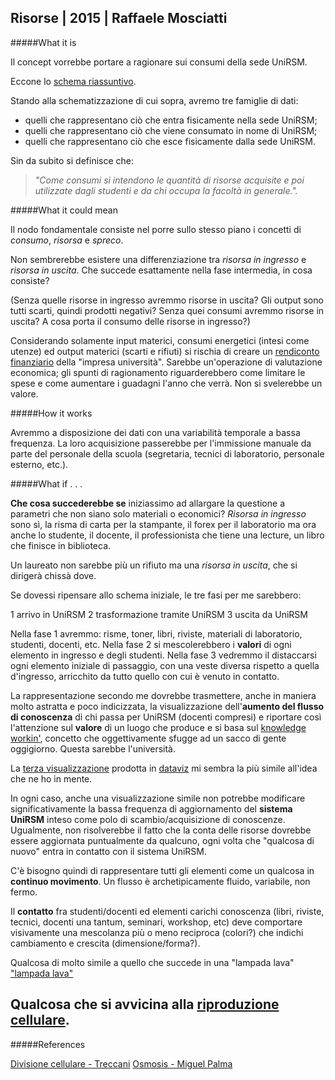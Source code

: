 ## Risorse | 2015 | Raffaele Mosciatti

#####What it is

Il concept vorrebbe portare a ragionare sui consumi della sede UniRSM.

Eccone lo [schema riassuntivo](http://i.imgur.com/LbtxYL9.png).

Stando alla schematizzazione di cui sopra, avremo tre famiglie di dati: 

- quelli che rappresentano ciò che entra fisicamente nella sede UniRSM;
- quelli che rappresentano ciò che viene consumato in nome di UniRSM;
- quelli che rappresentano ciò che esce fisicamente dalla sede UniRSM.

Sin da subito si definisce che:
> _"Come consumi si intendono le quantità di risorse acquisite e poi 
utilizzate dagli studenti e da chi occupa la facoltà in generale."._

#####What it could mean

Il nodo fondamentale consiste nel porre sullo stesso piano i concetti di _consumo_, _risorsa_ e _spreco_. 

Non sembrerebbe esistere una differenziazione tra _risorsa in ingresso_ e _risorsa in uscita_.
Che succede esattamente nella fase intermedia, in cosa consiste?

(Senza quelle risorse in ingresso avremmo risorse in uscita?
Gli output sono tutti scarti, quindi prodotti negativi?
Senza quei consumi avremmo risorse in uscita?
A cosa porta il consumo delle risorse in ingresso?)

Considerando solamente input materici, consumi energetici (intesi come utenze) ed output materici 
(scarti e rifiuti) si rischia di creare un [rendiconto finanziario](http://it.wikipedia.org/wiki/Rendiconto_finanziario) della "impresa università". Sarebbe un'operazione di valutazione economica; gli spunti di ragionamento 
riguarderebbero come limitare le spese e come aumentare i guadagni l'anno che verrà. 
Non si svelerebbe un valore.

#####How it works

Avremmo a disposizione dei dati con una variabilità temporale a bassa frequenza.
La loro acquisizione passerebbe per l'immissione manuale da parte del personale della scuola 
(segretaria, tecnici di laboratorio, personale esterno, etc.).

#####What if . . .

**Che cosa succederebbe se** iniziassimo ad allargare la questione a parametri che 
non siano solo materiali o economici? 
_Risorsa in ingresso_ sono sì, la risma di carta per la stampante, il forex per il laboratorio 
ma ora anche lo studente, il docente, il professionista che tiene una lecture, 
un libro che finisce in biblioteca.

Un laureato non sarebbe più un rifiuto ma una _risorsa in uscita_,
che si dirigerà chissà dove.

Se dovessi ripensare allo schema iniziale, le tre fasi per me sarebbero: 

1 arrivo in UniRSM
2 trasformazione tramite UniRSM
3 uscita da UniRSM

Nella fase 1 avremmo: risme, toner, libri, riviste, materiali di laboratorio, studenti, docenti, etc.
Nella fase 2 si mescolerebbero i **valori** di ogni elemento in ingresso e degli studenti.
Nella fase 3 vedremmo il distaccarsi ogni elemento iniziale di passaggio, con una veste diversa rispetto
a quella d'ingresso, arricchito da tutto quello con cui è venuto in contatto.

La rappresentazione secondo me dovrebbe trasmettere, anche in maniera molto astratta e poco indicizzata,
la visualizzazione dell'**aumento del flusso di conoscenza** di chi passa per UniRSM (docenti compresi) 
e riportare così l'attenzione sul **valore** di un luogo che produce e si basa sul 
[knowledge workin'](http://en.wikipedia.org/wiki/Knowledge_worker), 
concetto che oggettivamente sfugge ad un sacco di gente oggigiorno.
Questa sarebbe l'università.

La [terza visualizzazione](http://i.imgur.com/I3vjFVg.jpg) prodotta in [dataviz](https://github.com/LoreCame/ID2-2015/blob/master/2_dataviz/Raffaele/dataviz.md) 
mi sembra la più simile all'idea che ne ho in mente.

In ogni caso, anche una visualizzazione simile non potrebbe modificare significativamente
la bassa frequenza di aggiornamento del **sistema UniRSM** inteso come 
polo di scambio/acquisizione di conoscenze. Ugualmente, non risolverebbe il fatto che 
la conta delle risorse dovrebbe essere aggiornata puntualmente da qualcuno, ogni volta che 
"qualcosa di nuovo" entra in contatto con il sistema UniRSM.

C'è bisogno quindi di rappresentare tutti gli elementi come un qualcosa in **continuo movimento**.
Un flusso è archetipicamente fluido, variabile, non fermo.

Il **contatto** fra studenti/docenti ed elementi carichi conoscenza (libri, riviste, 
tecnici, docenti una tantum, seminari, workshop, etc) deve comportare visivamente 
una mescolanza più o meno reciproca (colori?) che indichi cambiamento e crescita (dimensione/forma?).

Qualcosa di molto simile a quello che succede in una "lampada lava"
["lampada lava"](https://www.google.it/search?q=lampada+lava&rlz=1C1TEUA_enIT479IT480&espv=2&biw=1517&bih=714&tbm=isch&tbo=u&source=univ&sa=X&ei=XrcwVbjHH8Wv7AbFp4GYAQ&ved=0CDIQsAQ#q=lava+lamp&tbs=isz:l&tbm=isch&tbas=0&imgrc=7KaHQtgRXo7seM%253A%3ByFPmDrl76HJ-VM%3Bhttp%253A%252F%252Fwww.alanrudnick.org%252Fwp-content%252Fuploads%252F2013%252F12%252Flava-lamp.jpg%3Bhttp%253A%252F%252Fwww.alanrudnick.org%252F2013%252F12%252F18%252Fcoalesce-lava-lamp-ministry%252F%3B2592%3B1936)

Qualcosa che si avvicina alla [riproduzione cellulare](https://www.google.it/search?q=sdoppiamento+cellulare&rlz=1C1TEUA_enIT479IT480&espv=2&biw=1517&bih=714&source=lnms&tbm=isch&sa=X&ei=Q7wwVfzDIovA7Ab1loCgCw&sqi=2&ved=0CAcQ_AUoAg&dpr=0.9#tbm=isch&q=mitosi+microscopio).
---

#####References

[Divisione cellulare - Treccani](http://www.treccani.it/enciclopedia/divisione-cellulare_(Enciclopedia_della_Scienza_e_della_Tecnica)/)
[Osmosis - Miguel Palma](http://www.bloombergspace.com/artists/past/miguel-palma-comma-01/)


